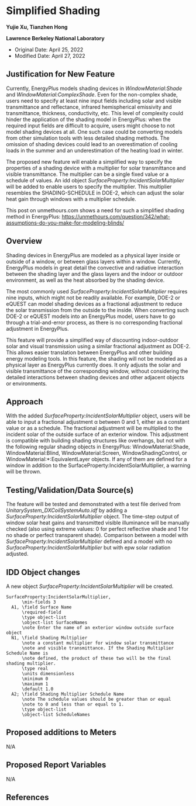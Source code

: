 Simplified Shading
================

**Yujie Xu, Tianzhen Hong**

**Lawrence Berkeley National Laboratory**

- Original Date: April 25, 2022
- Modified Date: April 27, 2022

## Justification for New Feature ##

Currently, EnergyPlus models shading devices in *WindowMaterial:Shade* and *WindowMaterial:ComplexShade*. Even for the non-complex shade, users need to specify at least nine input fields including solar and visible transmittance and reflectance, infrared hemispherical emissivity and transmittance, thickness, conductivity, etc. This level of complexity could hinder the application of the shading model in EnergyPlus: when the required input fields are difficult to acquire, users might choose to not model shading devices at all. One such case could be converting models from other simulation tools with less detailed shading methods. The omission of shading devices could lead to an overestimation of cooling loads in the summer and an underestimation of the heating load in winter.

The proposed new feature will enable a simplified way to specify the properties of a shading device with a multiplier for solar transmittance and visible transmittance. The multiplier can be a single fixed value or a schedule of values. An idd object *SurfaceProperty:IncidentSolarMultiplier* will be added to enable users to specify the multiplier. This multiplier resembles the SHADING-SCHEDULE in DOE-2, which can adjust the solar heat gain through windows with a multiplier schedule.

This post on unmethours.com shows a need for such a simplified shading method in EnergyPlus: https://unmethours.com/question/342/what-assumptions-do-you-make-for-modeling-blinds/ 

## Overview ##

Shading devices in EnergyPlus are modeled as a physical layer inside or outside of a window, or between glass layers within a window. Currently, EnergyPlus models in great detail the convective and radiative interaction between the shading layer and the glass layers and the indoor or outdoor environment, as well as the heat absorbed by the shading device.

The most commonly used *SurfaceProperty:IncidentSolarMultiplier* requires nine inputs, which might not be readily available. For example, DOE-2 or eQUEST can model shading devices as a fractional adjustment to reduce the solar transmission from the outside to the inside. When converting such DOE-2 or eQUEST models into an EnergyPlus model, users have to go through a trial-and-error process, as there is no corresponding fractional adjustment in EnergyPlus.

This feature will provide a simplified way of discounting indoor-outdoor solar and visual transmission using a similar fractional adjustment as DOE-2. This allows easier translation between EnergyPlus and other building energy modeling tools. In this feature, the shading will not be modeled as a physical layer as EnergyPlus currently does. It only adjusts the solar and visible transmittance of the corresponding window, without considering the detailed interactions between shading devices and other adjacent objects or environments.

## Approach	##

With the added *SurfaceProperty:IncidentSolarMultiplier* object, users will be able to input a fractional adjustment α between 0 and 1, either as a constant value or as a schedule. The fractional adjustment will be multiplied to the incident solar of the outside surface of an exterior window. This adjustment is compatible with building shading structures like overhangs, but not with the following regular shading objects in EnergyPlus: WindowMaterial:Shade, WindowMaterial:Blind, WindowMaterial:Screen, WindowShadingControl, or WindowMaterial:*:EquivalentLayer objects. If any of them are defined for a window in addition to the SurfaceProperty:IncidentSolarMultiplier, a warning will be thrown.

## Testing/Validation/Data Source(s) ##

The feature will be tested and demonstrated with a test file derived from *UnitarySystem_DXCoilSystemAuto.idf* by adding a *SurfaceProperty:IncidentSolarMultiplier* object. The time-step output of window solar heat gains and transmitted visible illuminance will be manually checked (also using extreme values: 0 for perfect reflective shade and 1 for no shade or perfect transparent shade). Comparison between a model with *SurfaceProperty:IncidentSolarMultiplier* defined and a model with no *SurfaceProperty:IncidentSolarMultiplier* but with epw solar radiation adjusted.

## IDD Object changes ##

A new object *SurfaceProperty:IncidentSolarMultiplier* will be created.

    SurfaceProperty:IncidentSolarMultiplier,
          \min-fields 3
      A1, \field Surface Name
          \required-field
          \type object-list
          \object-list SurfaceNames
          \note Enter the name of an exterior window outside surface object
      N1, \field Shading Multiplier
          \note a constant multiplier for window solar transmittance 
          \note and visible transmittance. If the Shading Multiplier Schedule Name is 
          \note defined, the product of these two will be the final shading multiplier.
          \type real
          \units dimensionless
          \minimum 0
          \maximum 1
          \default 1.0
      A2; \field Shading Multiplier Schedule Name
          \note The schedule values should be greater than or equal 
          \note to 0 and less than or equal to 1.
          \type object-list
          \object-list ScheduleNames

## Proposed additions to Meters ##

N/A

## Proposed Report Variables ##

N/A

## References ##


